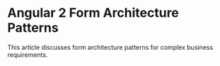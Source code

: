 # Angular 2 Form Architecture Patterns

This article discusses form architecture patterns for complex business requirements.
